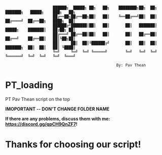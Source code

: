 
                         ██████╗  █████╗ ██╗   ██╗    ████████╗██╗  ██╗  ███████╗   █████╗    ███╗   ██╗
                         ██╔══██╗██╔══██╗██║   ██║    ╚══██╔══╝██║  ██║  ██╔════╝  ██╔══██╗   ████╗  ██║
                         ██████╔╝███████║██║   ██║       ██║   ███████║  █████╗    ███████║   ██╔██╗ ██║
                         ██╔═══╝ ██╔══██║██║   ██║       ██║   ██╔══██║  ██╔══╝    ██╔══██║   ██║╚██╗██║
                         ██║     ██║  ██║╚██████╔╝       ██║   ██║  ██║  ███████╗  ██║  ██║   ██║ ╚████║
                         ╚═╝     ╚═╝  ╚═╝ ╚═════╝        ╚═╝   ╚═╝  ╚═╝  ╚══════╝  ╚═╝  ╚═╝   ╚═╝  ╚═══╝

                                                     By: Pav Thean


# PT_loading

PT Pav Thean script on the top

**IMOPORTANT -- DON'T CHANGE FOLDER NAME**


**If there are any problems, discuss them with me: https://discord.gg/qpCH9QnZF7!**


# Thanks for choosing our script!







